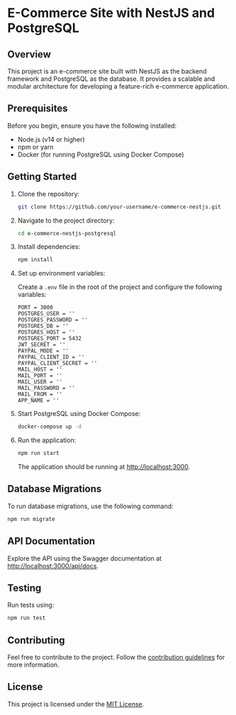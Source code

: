 # E-Commerce Site with NestJS and PostgreSQL

## Overview

This project is an e-commerce site built with NestJS as the backend framework and PostgreSQL as the database. It provides a scalable and modular architecture for developing a feature-rich e-commerce application.

## Prerequisites

Before you begin, ensure you have the following installed:

- Node.js (v14 or higher)
- npm or yarn
- Docker (for running PostgreSQL using Docker Compose)

## Getting Started

1. Clone the repository:

   ```bash
   git clone https://github.com/your-username/e-commerce-nestjs.git
   ```

2. Navigate to the project directory:

   ```bash
   cd e-commerce-nestjs-postgresql
   ```

3. Install dependencies:

   ```bash
   npm install
   ```

4. Set up environment variables:

   Create a `.env` file in the root of the project and configure the following variables:

   ```env
   PORT = 3000
   POSTGRES_USER = ''
   POSTGRES_PASSWORD = ''
   POSTGRES_DB = ''
   POSTGRES_HOST = ''
   POSTGRES_PORT = 5432
   JWT_SECRET = ''
   PAYPAL_MODE = ''
   PAYPAL_CLIENT_ID = ''
   PAYPAL_CLIENT_SECRET = ''
   MAIL_HOST = ''
   MAIL_PORT = ''
   MAIL_USER = ''
   MAIL_PASSWORD = ''
   MAIL_FROM = ''
   APP_NAME = ''
   ```

5. Start PostgreSQL using Docker Compose:

   ```bash
   docker-compose up -d
   ```

6. Run the application:

   ```bash
   npm run start
   ```

   The application should be running at [http://localhost:3000](http://localhost:3000).

## Database Migrations

To run database migrations, use the following command:

```bash
npm run migrate
```

## API Documentation

Explore the API using the Swagger documentation at [http://localhost:3000/api/docs](http://localhost:3000/api/docs).

## Testing

Run tests using:

```bash
npm run test
```

## Contributing

Feel free to contribute to the project. Follow the [contribution guidelines](CONTRIBUTING.md) for more information.

## License

This project is licensed under the [MIT License](LICENSE).